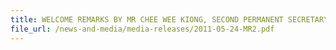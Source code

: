 ```yaml
---
title: WELCOME REMARKS BY MR CHEE WEE KIONG, SECOND PERMANENT SECRETARY, MINISTRY OF FOREIGN AFFAIRS OF SINGAPORE, AT THE 12TH INTERNATIONAL EXPORT CONTROL CONFERENCE, 24-27 MAY 2011, SINGAPORE 
file_url: /news-and-media/media-releases/2011-05-24-MR2.pdf
---
```

